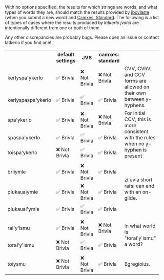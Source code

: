 With no options specified, the results for which strings are words, and what
types of words they are, should match the results provided by 
[jbovlaste](https://jbovlaste.lojban.org) (when you submit a new word) and 
[Camxes: Standard](http://lojban.github.io/ilmentufa/camxes.html). The 
following is a list of types of cases where the results produced by 
*latkerlo jvotci* are intentionally different from one or both of them. 

Any other discrepancies are probably bugs. Please open an issue or contact 
latkerlo if you find one!

<table>
  <tr>
    <th></th>
    <th>default settings</th>
    <th>JVS</th>
    <th>camxes: standard</th>
    <th></th>
  </tr>
  <tr>
    <td>kerlyspa'ykerlo</td>
    <td>✅ Brivla</td>
    <td>❌ Not Brivla</td>
    <td>❌ Not Brivla</td>
    <td rowspan="2">CVV, CVhV, and CCV forms are allowed on their own between 
y-hyphens.</td>
  </tr>
  <tr>
    <td>kerlyspaspa'ykerlo</td>
    <td>✅ Brivla</td>
    <td>✅ Brivla</td>
    <td>✅ Brivla</td>
  </tr>
  <tr>
    <td>spa'ykerlo</td>
    <td>✅ Brivla</td>
    <td>❌ Not Brivla</td>
    <td>❌ Not Brivla</td>
    <td rowspan="3">For initial CCV, this is more consistent with the rules 
when no y-hyphen is present</td>
  </tr>
  <tr>
    <td>spaspa'ykerlo</td>
    <td>✅ Brivla</td>
    <td>✅ Brivla</td>
    <td>✅ Brivla</td>
  </tr>
  <tr>
    <td>toispa'ykerlo</td>
    <td>❌ Not Brivla</td>
    <td>✅ Brivla</td>
    <td>✅ Brivla</td>
  </tr>
  <tr><td colspan="5"></td></tr>
  <tr>
    <td>briiymle</td>
    <td>✅ Brivla</td>
    <td>❌ Not Brivla</td>
    <td>✅ Brivla</td>
    <td rowspan="3">zi'evla short rafsi can end with an on-glide.</td>
  </tr>
  <tr>
    <td>plukauaiymle</td>
    <td>✅ Brivla</td>
    <td>❌ Not Brivla</td>
    <td>✅ Brivla</td>
  </tr>
  <tr>
    <td>plukauai'ymle</td>
    <td>✅ Brivla</td>
    <td>✅ Brivla</td>
    <td>✅ Brivla</td>
  </tr>
  <tr><td colspan="5"></td></tr>
  <tr>
    <td>rai'y'ismu</td>
    <td>✅ Brivla</td>
    <td>❌ Not Brivla</td>
    <td>❌ Not Brivla</td>
    <td rowspan="2">In what world is "torai'y'ismu" a word?</td>
  </tr>
  <tr>
    <td>torai'y'ismu</td>
    <td>❌ Not Brivla</td>
    <td>✅ Brivla</td>
    <td>✅ Brivla</td>
  </tr>
  <tr><td colspan="5"></td></tr>
  <tr>
    <td>toiysmu</td>
    <td>❌ Not Brivla</td>
    <td>❌ Not Brivla</td>
    <td>✅ Brivla</td>
    <td>Egregioius.</td>
  </tr>
</table>